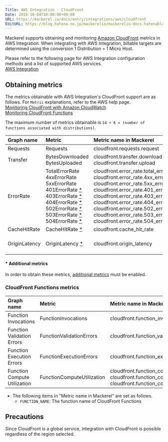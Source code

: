 ```yaml
---
Title: AWS Integration - CloudFront
Date: 2018-10-04T18:00:00+09:00
URL: https://mackerel.io/docs/entry/integrations/aws/cloudfront
EditURL: https://blog.hatena.ne.jp/mackerelio/mackerelio-docs.hatenablog.mackerel.io/atom/entry/10257846132650121985
---
```


Mackerel supports obtaining and monitoring <a href="https://aws.amazon.com/jp/cloudfront/" target="_blank">Amazon CloudFront</a> metrics in AWS Integration. When integrating with AWS Integration, billable targets are determined using the conversion 1 Distribution = 1 Micro Host.

Please refer to the following page for AWS Integration configuration methods and a list of supported AWS services. <br>
<a href="https://mackerel.io/docs/entry/integrations/aws">AWS Integration</a>

## Obtaining metrics

The metrics obtainable with AWS Integration's CloudFront support are as follows. For `Metric` explanations, refer to the AWS help page.<br>
<a href="https://docs.aws.amazon.com/en_us/AmazonCloudFront/latest/DeveloperGuide/monitoring-using-cloudwatch.html" target="_blank">Monitoring CloudFront with Amazon CloudWatch</a><br>
<a href="https://docs.amazonaws.cn/en_us/AmazonCloudFront/latest/DeveloperGuide/monitoring-functions.html" target="_blank">Monitoring CloudFront Functions</a>

The maximum number of metrics obtainable is `14 + 6 × (number of functions associated with distributions)`.

|Graph name|Metric|Metric name in Mackerel|Unit|Statistics|
|:--|:--|:--|:--|:--|
|Requests|Requests|cloudfront.requests.request|integer|Sum|
|Transfer|BytesDownloaded<br>BytesUploaded|cloudfront.transfer.download<br>cloudfront.transfer.upload|bytes|Sum|
|ErrorRate|TotalErrorRate<br>4xxErrorRate<br>5xxErrorRate<br>401ErrorRate [*](#additional-metric-notes)<br>403ErrorRate [*](#additional-metric-notes)<br>404ErrorRate [*](#additional-metric-notes)<br>502ErrorRate [*](#additional-metric-notes)<br>503ErrorRate [*](#additional-metric-notes)<br>504ErrorRate [*](#additional-metric-notes)|cloudfront.error_rate.total_error_rate<br>cloudfront.error_rate.4xx_error_rate<br>cloudfront.error_rate.5xx_error_rate<br>cloudfront.error_rate.401_error_rate<br>cloudfront.error_rate.403_error_rate<br>cloudfront.error_rate.404_error_rate<br>cloudfront.error_rate.502_error_rate<br>cloudfront.error_rate.503_error_rate<br>cloudfront.error_rate.504_error_rate|float|Average|
|CacheHitRate|CacheHitRate [*](#additional-metric-notes)|cloudfront.cache_hit_rate|float|Average|
|OriginLatency|OriginLatency [*](#additional-metric-notes)|cloudfront.origin_latency|float|Minimum<br>Average<br>Maximum|

<h4 id="additional-metric-notes">* Additional metrics</h4>
In order to obtain these metrics, <a href="https://docs.aws.amazon.com/en_us/AmazonCloudFront/latest/DeveloperGuide/viewing-cloudfront-metrics.html#monitoring-console.distributions-additional" target="_blank">additional metrics</a> must be enabled.

### CloudFront Functions metrics
|Graph name|Metric|Metric name in Mackerel|Unit|Statistics|
|:--|:--|:--|:--|:--|
|Function Invocations|FunctionInvocations|cloudfront.function_invocations.FUNCTION_NAME|integer|Sum|
|Function Validation Errors|FunctionValidationErrors|cloudfront.function_validation_errors.FUNCTION_NAME|integer|Sum|
|Function Execution Errors|FunctionExecutionErrors|cloudfront.function_execution_errors.FUNCTION_NAME|integer|Sum|
|Function Compute Utilization|FunctionComputeUtilization|cloudfront.function_compute_utilization.FUNCTION_NAME.minimum<br>cloudfront.function_compute_utilization.FUNCTION_NAME.average<br>cloudfront.function_compute_utilization.FUNCTION_NAME.maximum|percentage|Minimum<br>Average<br>Maximum|

- The following items in "Metric name in Mackerel" are set as follows.
    - `FUNCTION_NAME`: The function name of CloudFront Functions

<h2 id="notes">Precautions</h2>
Since CloudFront is a global service, integration with CloudFront is possible regardless of the region selected.
